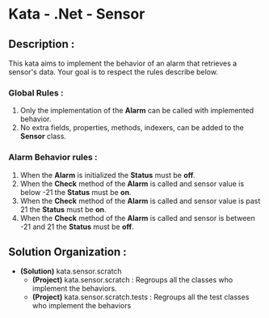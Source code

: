 # Kata - .Net  - Sensor
## Description :
This kata aims to implement the behavior of an alarm that retrieves a sensor's data.
Your goal is to respect the rules describe below.

### Global Rules :
1. Only the implementation of the **Alarm** can be called with implemented behavior.
2. No extra fields, properties, methods, indexers, can be added to the **Sensor** class.

### Alarm Behavior rules :
1. When the **Alarm** is initialized the **Status** must be **off**.
2. When the **Check** method of the **Alarm** is called and sensor value is below -21 the **Status** must be **on**.
3. When the **Check** method of the **Alarm** is called and sensor value is past 21 the **Status** must be **on**.
4. When the **Check** method of the **Alarm** is called and sensor is between -21 and 21 the **Status** must be **off**.

## Solution Organization :
* __(Solution)__ kata.sensor.scratch
	* __(Project)__ kata.sensor.scratch : Regroups all the classes who implement the behaviors.
	* __(Project)__ kata.sensor.scratch.tests : Regroups all the test classes who implement the behaviors
